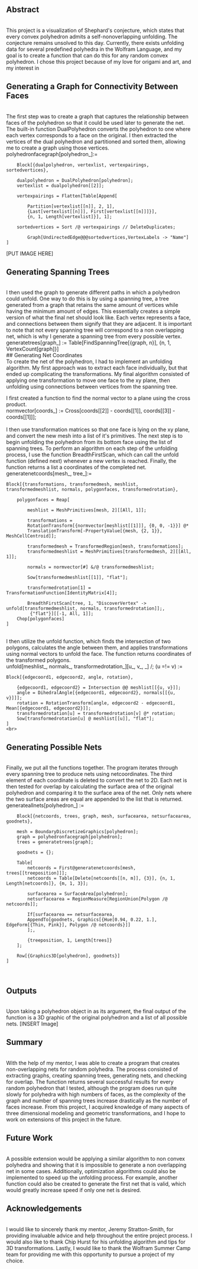 ## Abstract
<br>
This project is a visualization of Shephard's conjecture, which states that every convex polyhedron admits a self-nonoverlapping unfolding. The conjecture remains unsolved to this day. Currently, there exists unfolding data for several predefined polyhedra in the Wolfram Language, and my goal is to create a function that can do this for any random convex polyhedron. I chose this project because of my love for origami and art, and my interest in 

## Generating a Graph for Connectivity Between Faces
<br>
The first step was to create a graph that captures the relationship between faces of the polyhedron so that it could be used later to generate the net. The built-in function DualPolyhedron converts the polyhedron to one where each vertex corresponds to a face on the original. I then extracted the vertices of the dual polyhedron and partitioned and sorted them, allowing me to create a graph using those vertices.
<br>
	polyhedronfacegraph[polyhedron_]:= 
    
		Block[{dualpolyhedron, vertexlist, vertexpairings, sortedvertices},

		dualpolyhedron = DualPolyhedron[polyhedron];  
		vertexlist = dualpolyhedron[[2]];   

		vertexpairings = Flatten[Table[Append[

			Partition[vertexlist[[n]], 2, 1], 
			{Last[vertexlist[[n]]], First[vertexlist[[n]]]}],  
			{n, 1, Length[vertexlist]}], 1];

		sortedvertices = Sort /@ vertexpairings // DeleteDuplicates; 

	        Graph[UndirectedEdge@@@sortedvertices,VertexLabels -> "Name"] 
    ]
    
[PUT IMAGE HERE]

## Generating Spanning Trees 
<br>
I then used the graph to generate different paths in which a polyhedron could unfold. One way to do this is by using a spanning tree, a tree generated from a graph that retains the same amount of vertices while having the minimum amount of edges. This essentially creates a simple version of what the final net should look like. Each vertex represents a face, and connections between them signify that they are adjacent. It is important to note that not every spanning tree will correspond to a non overlapping net, which is why I generate a spanning tree from every possible vertex.
<br>
    generatetrees[graph_] := Table[FindSpanningTree[{graph, n}], {n, 1, VertexCount[graph]}]
<br>
## Generating Net Coordinates
<br>
To create the net of the polyhedron, I had to implement an unfolding algorithm. My first approach was to extract each face individually, but that ended up complicating the transformations. My final algorithm consisted of applying one transformation to move one face to the xy plane, then unfolding using connections between vertices from the spanning tree. 

I first created a function to find the normal vector to a plane using the cross product.
<br>
    normvector[coords_] := Cross[coords[[2]] - coords[[1]], coords[[3]] - coords[[1]]];  
<br>
I then use transformation matrices so that one face is lying on the xy plane, and convert the new mesh into a list of it's primitives. The next step is to begin unfolding the polyhedron from its bottom face using the list of spanning trees. To perform an algorithm on each step of the unfolding process, I use the function BreadthFirstScan, which can call the unfold function (defined next) whenever a new vertex is reached. Finally, the function returns a list a coordinates of the completed net.
   <br> 
    generatenetcoords[mesh_, tree_]:=
    
	Block[{transformations, transformedmesh, meshlist, transformedmeshlist, normals, polygonfaces, transformedrotation},
	
		polygonfaces = Reap[
		
		  	meshlist = MeshPrimitives[mesh, 2][[All, 1]];
		   	 
			transformations =      
			RotationTransform[{normvector[meshlist[[1]]], {0, 0, -1}}] @*   
			TranslationTransform[-PropertyValue[{mesh, {2, 1}}, MeshCellCentroid]];  
			
			transformedmesh = TransformedRegion[mesh, transformations];      
			transformedmeshlist = MeshPrimitives[transformedmesh, 2][[All, 1]];     
			
			normals = normvector[#] &/@ transformedmeshlist;    

			Sow[transformedmeshlist[[1]], "flat"];
			
			transformedrotation[1] = TransformationFunction[IdentityMatrix[4]];
			
			BreadthFirstScan[tree, 1, "DiscoverVertex" -> unfold[transformedmeshlist, normals, transformedrotation]];,  
			 {"flat"}][[-1, All, 1]];
		Chop[polygonfaces]
	]
<br>	
I then utilize the unfold function, which finds the intersection of two polygons, calculates the angle between them, and applies transformations using normal vectors to unfold the face. The function returns coordinates of the transformed polygons.
<br>
    unfold[meshlist_, normals_, transformedrotation_][u_, v_, _] /; (u =!= v) :=

	Block[{edgecoord1, edgecoord2, angle, rotation},
	
		{edgecoord1, edgecoord2} = Intersection @@ meshlist[[{u, v}]]; 
		angle = DihedralAngle[{edgecoord1, edgecoord2}, normals[[{u, v}]]];
		rotation = RotationTransform[angle, edgecoord2 - edgecoord1, Mean[{edgecoord1, edgecoord2}]];
		transformedrotation[u] = transformedrotation[v] @* rotation;
		Sow[transformedrotation[u] @ meshlist[[u]], "flat"];
	]
    <br>
    
## Generating Possible Nets
<br>
Finally, we put all the functions together. The program iterates through every spanning tree to produce nets using netcoordinates. The third element of each coordinate is deleted to convert the net to 2D. Each net is then tested for overlap by calculating the surface area of the original polyhedron and comparing it to the surface area of the net. Only nets where the two surface areas are equal are appended to the list that is returned. 
<br>
    generateallnets[polyhedron_] := 
    
	    Block[{netcoords, trees, graph, mesh, surfacearea, netsurfacearea, goodnets},

	    mesh = BoundaryDiscretizeGraphics[polyhedron];   
	    graph = polyhedronfacegraph[polyhedron];
	    trees = generatetrees[graph];

	    goodnets = {};   

	    Table[     
		    netcoords = First@generatenetcoords[mesh, trees[[treeposition]]];    
		    netcoords = Table[Delete[netcoords[[n, m]], {3}], {n, 1, Length[netcoords]}, {m, 1, 3}];        

		    surfacearea = SurfaceArea[polyhedron];
		    netsurfacearea = RegionMeasure[RegionUnion[Polygon /@ netcoords]];

		    If[surfacearea == netsurfacearea,             
		    AppendTo[goodnets, Graphics[{Hue[0.94, 0.22, 1.], EdgeForm[{Thin, Pink}], Polygon /@ netcoords}]]        
		    ];,  

		    {treeposition, 1, Length[trees]} 
	    ];    

	    Row[{Graphics3D[polyhedron], goodnets}]
    ]
<br>

## Outputs
<br>
Upon taking a polyhedron object in as its argument, the final output of the function is a 3D graphic of the original polyhedron and a list of all possible nets.
[INSERT Image]

## Summary 
<br>
With the help of my mentor, I was able to create a program that creates non-overlapping nets for random polyhedra. The process consisted of extracting graphs, creating spanning trees, generating nets, and checking for overlap. The function returns several successful results for every random polyhedron that I tested, although the program does run quite slowly for polyhedra with high numbers of faces, as the complexity of the graph and number of spanning trees increase drastically as the number of faces increase. From this project, I acquired knowledge of many aspects of three dimensional modeling and geometric transformations, and I hope to work on extensions of this project in the future.

## Future Work
<br>
A possible extension would be applying a similar algorithm to non convex polyhedra and showing that it is impossible to generate a non overlapping net in some cases. Additionally, optimization algorithms could also be implemented to speed up the unfolding process. For example, another function could also be created to generate the first net that is valid, which would greatly increase speed if only one net is desired.

## Acknowledgements
<br>
I would like to sincerely thank my mentor, Jeremy Stratton-Smith, for providing invaluable advice and help throughout the entire project process. I would also like to thank Chip Hurst for his unfolding algorithm and tips for 3D transformations. Lastly, I would like to thank the Wolfram Summer Camp team for providing me with this opportunity to pursue a project of my choice.
